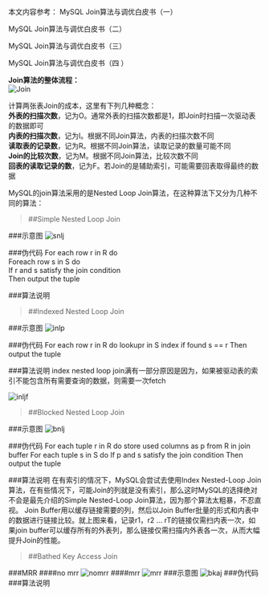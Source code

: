 本文内容参考：
MySQL Join算法与调优白皮书（一）

MySQL Join算法与调优白皮书（二）

MySQL Join算法与调优白皮书（三）

MySQL Join算法与调优白皮书（四 ）

**Join算法的整体流程：**<br>
![Join](./png/join.png)<br>

计算两张表Join的成本，这里有下列几种概念：<br>
**外表的扫描次数**，记为O。通常外表的扫描次数都是1，即Join时扫描一次驱动表的数据即可<br>
**内表的扫描次数**，记为I。根据不同Join算法，内表的扫描次数不同<br>
**读取表的记录数**，记为R。根据不同Join算法，读取记录的数量可能不同<br>
**Join的比较次数**，记为M。根据不同Join算法，比较次数不同<br>
**回表的读取记录的数**，记为F。若Join的是辅助索引，可能需要回表取得最终的数据<br>

MySQL的join算法采用的是Nested Loop Join算法，在这种算法下又分为几种不同的算法：<br>

>##Simple Nested Loop Join

###示意图
![snlj](./png/snlj.png)

###伪代码
    For each row r in R do<br> 
        Foreach row s in S do<br> 
        If r and s satisfy the join condition <br>
            Then output the tuple<br>
           
###算法说明

>##Indexed Nested Loop Join

###示意图
![inlp](./png/inlj.png)

###伪代码
    For each row r in R do 
        lookupr in S index 
        if found s == r
            Then output the tuple

###算法说明
index nested loop join满有一部分原因是因为，如果被驱动表的索引不能包含所有需要查询的数据，则需要一次fetch

![inljf](png/inljf.png)

>##Blocked Nested Loop Join

###示意图
![bnlj](./png/bnlj.png)

###伪代码
    For each tuple r in R do
        store used columns as p from R in join buffer
        For each tuple s in S do
            If p and s satisfy the join condition
                Then output the tuple
                
###算法说明
在有索引的情况下，MySQL会尝试去使用Index Nested-Loop Join算法，在有些情况下，可能Join的列就是没有索引，那么这时MySQL的选择绝对不会是最先介绍的Simple Nested-Loop Join算法，因为那个算法太粗暴，不忍直视。
Join Buffer用以缓存链接需要的列，然后以Join Buffer批量的形式和内表中的数据进行链接比较。就上图来看，记录r1，r2 … rT的链接仅需扫内表一次，如果join buffer可以缓存所有的外表列，那么链接仅需扫描内外表各一次，从而大幅提升Join的性能。
                
                
>##Bathed Key Access Join

###MRR
####no mrr
![nomrr](png/nomrr.png)
####mrr
![mrr](./png/mrr.png)
###示意图
![bkaj](./png/bkaj.png)
###伪代码
###算法说明
